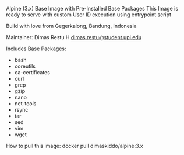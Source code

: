 Alpine (3.x) Base Image with Pre-Installed Base Packages
This Image is ready to serve with custom User ID execution using entrypoint script

Build with love from Gegerkalong, Bandung, Indonesia

Maintainer:
Dimas Restu H <dimas.restu@student.upi.edu>

Includes Base Packages:
- bash
- coreutils
- ca-certificates
- curl
- grep
- gzip
- nano
- net-tools
- rsync
- tar
- sed
- vim
- wget


How to pull this image:
docker pull dimaskiddo/alpine:3.x
